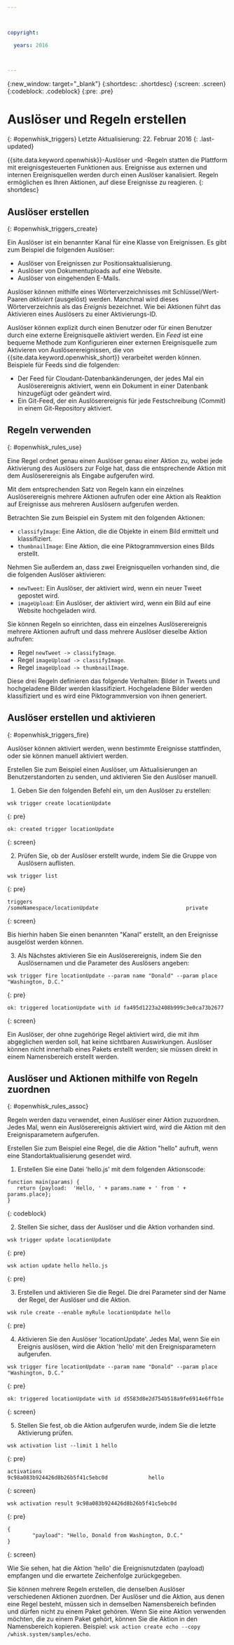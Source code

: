 ```yaml
---

 

copyright:

  years: 2016

 

---
```


{:new_window: target="_blank"}
{:shortdesc: .shortdesc}
{:screen: .screen}
{:codeblock: .codeblock}
{:pre: .pre}

# Auslöser und Regeln erstellen
{: #openwhisk_triggers}
Letzte Aktualisierung: 22. Februar 2016
{: .last-updated}

{{site.data.keyword.openwhisk}}-Auslöser und -Regeln statten die Plattform mit ereignisgesteuerten Funktionen aus. Ereignisse aus externen und internen Ereignisquellen werden durch einen Auslöser kanalisiert. Regeln ermöglichen es Ihren Aktionen, auf diese Ereignisse zu reagieren.
{: shortdesc}

## Auslöser erstellen
{: #openwhisk_triggers_create}

Ein Auslöser ist ein benannter Kanal für eine Klasse von Ereignissen. Es gibt zum Beispiel die folgenden Auslöser:
- Auslöser von Ereignissen zur Positionsaktualisierung.
- Auslöser von Dokumentuploads auf eine Website.
- Auslöser von eingehenden E-Mails.

Auslöser können mithilfe eines Wörterverzeichnisses mit Schlüssel/Wert-Paaren *aktiviert* (ausgelöst) werden. Manchmal wird dieses Wörterverzeichnis als das *Ereignis* bezeichnet. Wie bei Aktionen führt das Aktivieren eines Auslösers zu einer Aktivierungs-ID.

Auslöser können explizit durch einen Benutzer oder für einen Benutzer durch eine externe Ereignisquelle aktiviert werden. Ein *Feed* ist eine bequeme Methode zum Konfigurieren einer externen Ereignisquelle zum Aktivieren von Auslöserereignissen, die von {{site.data.keyword.openwhisk_short}} verarbeitet werden können. Beispiele für Feeds sind die folgenden:
- Der Feed für Cloudant-Datenbankänderungen, der jedes Mal ein Auslöserereignis aktiviert, wenn ein Dokument in einer Datenbank hinzugefügt oder geändert wird.
- Ein Git-Feed, der ein Auslöserereignis für jede Festschreibung (Commit) in einem Git-Repository aktiviert.

## Regeln verwenden
{: #openwhisk_rules_use}

Eine Regel ordnet genau einen Auslöser genau einer Aktion zu, wobei jede Aktivierung des Auslösers zur Folge hat, dass die entsprechende Aktion mit dem Auslöserereignis als Eingabe aufgerufen wird.

Mit dem entsprechenden Satz von Regeln kann ein einzelnes Auslöserereignis mehrere Aktionen aufrufen oder eine Aktion als Reaktion auf Ereignisse aus mehreren Auslösern aufgerufen werden.

Betrachten Sie zum Beispiel ein System mit den folgenden Aktionen:
- `classifyImage`: Eine Aktion, die die Objekte in einem Bild ermittelt und klassifiziert.
- `thumbnailImage`: Eine Aktion, die eine Piktogrammversion eines Bilds erstellt.

Nehmen Sie außerdem an, dass zwei Ereignisquellen vorhanden sind, die die folgenden Auslöser aktivieren:
- `newTweet`: Ein Auslöser, der aktiviert wird, wenn ein neuer Tweet gepostet wird.
- `imageUpload`: Ein Auslöser, der aktiviert wird, wenn ein Bild auf eine Website hochgeladen wird.

Sie können Regeln so einrichten, dass ein einzelnes Auslöserereignis mehrere Aktionen aufruft und dass mehrere Auslöser dieselbe Aktion aufrufen:
- Regel `newTweet -> classifyImage`.
- Regel `imageUpload -> classifyImage`.
- Regel `imageUpload -> thumbnailImage`.

Diese drei Regeln definieren das folgende Verhalten: Bilder in Tweets und hochgeladene Bilder werden klassifiziert. Hochgeladene Bilder werden klassifiziert und es wird eine Piktogrammversion von ihnen generiert. 

## Auslöser erstellen und aktivieren
{: #openwhisk_triggers_fire}

Auslöser können aktiviert werden, wenn bestimmte Ereignisse stattfinden, oder sie können manuell aktiviert werden.

Erstellen Sie zum Beispiel einen Auslöser, um Aktualisierungen an Benutzerstandorten zu senden, und aktivieren Sie den Auslöser manuell.

1. Geben Sie den folgenden Befehl ein, um den Auslöser zu erstellen:
 
  ```
wsk trigger create locationUpdate
  ```
  {: pre}
 
  ```
ok: created trigger locationUpdate
  ```
  {: screen}

2. Prüfen Sie, ob der Auslöser erstellt wurde, indem Sie die Gruppe von Auslösern auflisten.

  ```
wsk trigger list
  ```
  {: pre}
 
  ```
triggers
  /someNamespace/locationUpdate                            private
  ```
  {: screen}

  Bis hierhin haben Sie einen benannten "Kanal" erstellt, an den Ereignisse ausgelöst werden können.

3. Als Nächstes aktivieren Sie ein Auslöserereignis, indem Sie den Auslösernamen und die Parameter des Auslösers angeben:

  ```
wsk trigger fire locationUpdate --param name "Donald" --param place "Washington, D.C."
  ```
  {: pre}

  ```
ok: triggered locationUpdate with id fa495d1223a2408b999c3e0ca73b2677
  ```
  {: screen}

Ein Auslöser, der ohne zugehörige Regel aktiviert wird, die mit ihm abgeglichen werden soll, hat keine sichtbaren Auswirkungen. Auslöser können nicht innerhalb eines Pakets erstellt werden; sie müssen direkt in einem Namensbereich erstellt werden. 

## Auslöser und Aktionen mithilfe von Regeln zuordnen
{: #openwhisk_rules_assoc}

Regeln werden dazu verwendet, einen Auslöser einer Aktion zuzuordnen. Jedes Mal, wenn ein Auslöserereignis aktiviert wird, wird die Aktion mit den Ereignisparametern aufgerufen.

Erstellen Sie zum Beispiel eine Regel, die die Aktion "hello" aufruft, wenn eine Standortaktualisierung gesendet wird. 

1. Erstellen Sie eine Datei 'hello.js' mit dem folgenden Aktionscode:
  
  ```
function main(params) {
     return {payload:  'Hello, ' + params.name + ' from ' + params.place};
  }
  ```
  {: codeblock}

2. Stellen Sie sicher, dass der Auslöser und die Aktion vorhanden sind.
  
  ```
wsk trigger update locationUpdate
  ```
  {: pre}
  
  ```
wsk action update hello hello.js
  ```
  {: pre}

3. Erstellen und aktivieren Sie die Regel. Die drei Parameter sind der Name der Regel, der Auslöser und die Aktion.
  
  ```
wsk rule create --enable myRule locationUpdate hello
  ```
  {: pre}

4. Aktivieren Sie den Auslöser 'locationUpdate'. Jedes Mal, wenn Sie ein Ereignis auslösen, wird die Aktion 'hello' mit den Ereignisparametern aufgerufen. 
  ```
wsk trigger fire locationUpdate --param name "Donald" --param place "Washington, D.C."
  ```
  {: pre}
  
  ```
ok: triggered locationUpdate with id d5583d8e2d754b518a9fe6914e6ffb1e
  ```
  {: screen}

5. Stellen Sie fest, ob die Aktion aufgerufen wurde, indem Sie die letzte Aktivierung prüfen.
  
  ```
wsk activation list --limit 1 hello
  ```
  {: pre}
  
  ```
activations
  9c98a083b924426d8b26b5f41c5ebc0d             hello
  ```
  {: screen}
  
  ```
wsk activation result 9c98a083b924426d8b26b5f41c5ebc0d
  ```
  {: pre}
  ```
  {
          "payload": "Hello, Donald from Washington, D.C."
  }
  ```
  {: screen}

  Wie Sie sehen, hat die Aktion 'hello' die Ereignisnutzdaten (payload) empfangen und die erwartete Zeichenfolge zurückgegeben.

Sie können mehrere Regeln erstellen, die denselben Auslöser verschiedenen Aktionen zuordnen. Der Auslöser und die Aktion, aus denen eine Regel besteht, müssen sich in demselben Namensbereich befinden und dürfen nicht zu einem Paket gehören. Wenn Sie eine Aktion verwenden möchten, die zu einem Paket gehört, können Sie die Aktion in den Namensbereich kopieren. Beispiel: `wsk action create echo --copy /whisk.system/samples/echo`.
